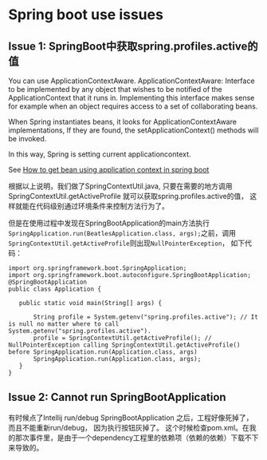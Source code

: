 # Spring boot use issues

## Issue 1: SpringBoot中获取spring.profiles.active的值
You can use ApplicationContextAware.
ApplicationContextAware:
Interface to be implemented by any object that wishes to be notified of the ApplicationContext that it runs in.
Implementing this interface makes sense for example when an object requires access to a set of collaborating beans.

When Spring instantiates beans, it looks for ApplicationContextAware implementations, If they are found, the setApplicationContext() methods will be invoked.

In this way, Spring is setting current applicationcontext.

See [How to get bean using application context in spring boot](https://stackoverflow.com/questions/34088780/how-to-get-bean-using-application-context-in-spring-boot)

根据以上说明，我们做了SpringContextUtil.java, 只要在需要的地方调用SpringContextUtil.getActiveProfile 就可以获取spring.profiles.active的值， 这样就能在代码级别通过环境条件来控制方法行为了。

但是在使用过程中发现在SpringBootApplication的main方法执行
`SpringApplication.run(BeatlesApplication.class, args);`之前，调用`SpringContextUtil.getActiveProfile`则出现`NullPointerException`，
如下代码：

 ``````
 import org.springframework.boot.SpringApplication;
 import org.springframework.boot.autoconfigure.SpringBootApplication;
 @SpringBootApplication
 public class Application {

 	public static void main(String[] args) {

 		String profile = System.getenv("spring.profiles.active"); // It is null no matter where to call System.getenv("spring.profiles.active").
 		profile = SpringContextUtil.getActiveProfile(); // NullPointerException calling SpringContextUtil.getActiveProfile() before SpringApplication.run(Application.class, args)
 		SpringApplication.run(Application.class, args);
 	}
 }
 ``````

## Issue 2: Cannot run SpringBootApplication
有时候点了Intellij run/debug SpringBootApplication 之后，工程好像死掉了，而且不能重新run/debug， 因为执行按钮灰掉了。
这个时候检查pom.xml。在我的那次事件里，是由于一个dependency工程里的依赖项（依赖的依赖）下载不下来导致的。
